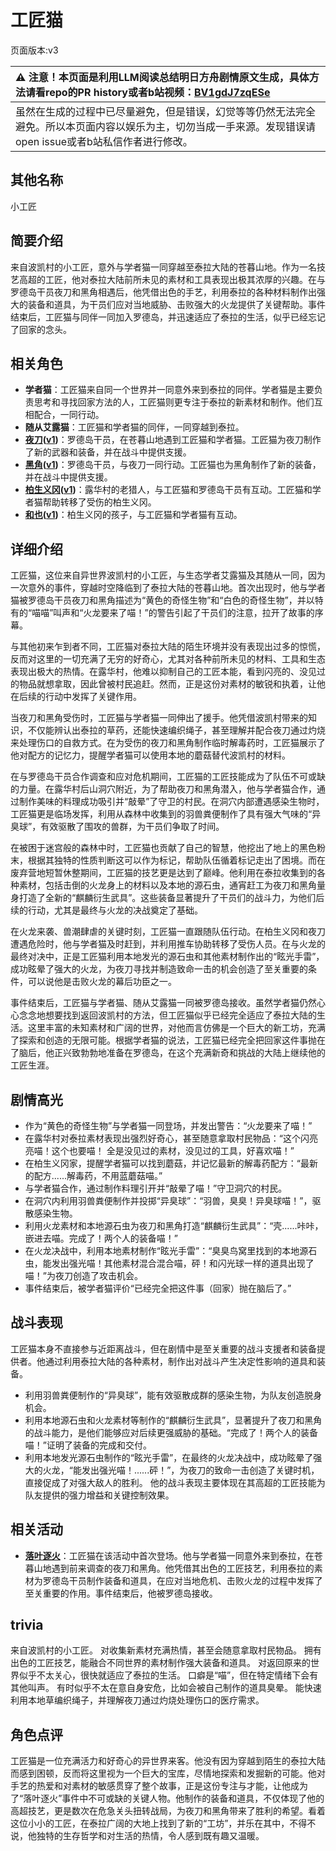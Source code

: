 # 工匠猫
页面版本:v3
 

| :warning: 注意！本页面是利用LLM阅读总结明日方舟剧情原文生成，具体方法请看repo的PR history或者b站视频：[BV1gdJ7zqESe](https://www.bilibili.com/video/BV1gdJ7zqESe/)         |
|:----------------------------|
| 虽然在生成的过程中已尽量避免，但是错误，幻觉等等仍然无法完全避免。所以本页面内容以娱乐为主，切勿当成一手来源。发现错误请open issue或者b站私信作者进行修改。|



## 其他名称
小工匠
## 简要介绍
来自波凯村的小工匠，意外与学者猫一同穿越至泰拉大陆的苍暮山地。作为一名技艺高超的工匠，他对泰拉大陆前所未见的素材和工具表现出极其浓厚的兴趣。在与罗德岛干员夜刀和黑角相遇后，他凭借出色的手艺，利用泰拉的各种材料制作出强大的装备和道具，为干员们应对当地威胁、击败强大的火龙提供了关键帮助。事件结束后，工匠猫与同伴一同加入罗德岛，并迅速适应了泰拉的生活，似乎已经忘记了回家的念头。
## 相关角色
-   **学者猫**：工匠猫来自同一个世界并一同意外来到泰拉的同伴。学者猫是主要负责思考和寻找回家方法的人，工匠猫则更专注于泰拉的新素材和制作。他们互相配合，一同行动。
-   **随从艾露猫**：工匠猫和学者猫的同伴，一同穿越到泰拉。
-   **[夜刀](char_502_nblade.md)([v1](../chars/char_502_nblade.md))**：罗德岛干员，在苍暮山地遇到工匠猫和学者猫。工匠猫为夜刀制作了新的武器和装备，并在战斗中提供支援。
-   **[黑角](char_500_noirc.md)([v1](../chars/char_500_noirc.md))**：罗德岛干员，与夜刀一同行动。工匠猫也为黑角制作了新的装备，并在战斗中提供支援。
-   **[柏生义冈](extended_char_bai_sheng_yi_gang.md)([v1](../chars/extended_char_bai_sheng_yi_gang.md))**：露华村的老猎人，与工匠猫和罗德岛干员有互动。工匠猫和学者猫帮助转移了受伤的柏生义冈。
-   **[和也](extended_char_he_ye.md)([v1](../chars/extended_char_he_ye.md))**：柏生义冈的孩子，与工匠猫和学者猫有互动。
## 详细介绍
工匠猫，这位来自异世界波凯村的小工匠，与生态学者艾露猫及其随从一同，因为一次意外的事件，穿越时空降临到了泰拉大陆的苍暮山地。首次出现时，他与学者猫被罗德岛干员夜刀和黑角描述为“黄色的奇怪生物”和“白色的奇怪生物”，并以特有的“喵喵”叫声和“火龙要来了喵！”的警告引起了干员们的注意，拉开了故事的序幕。

与其他初来乍到者不同，工匠猫对泰拉大陆的陌生环境并没有表现出过多的惊慌，反而对这里的一切充满了无穷的好奇心，尤其对各种前所未见的材料、工具和生态表现出极大的热情。在露华村，他难以抑制自己的工匠本能，看到闪亮的、没见过的物品就想拿取，因此曾被村民追赶。然而，正是这份对素材的敏锐和执着，让他在后续的行动中发挥了关键作用。

当夜刀和黑角受伤时，工匠猫与学者猫一同伸出了援手。他凭借波凯村带来的知识，不仅能辨认出泰拉的草药，还能快速编织绳子，甚至理解并配合夜刀通过灼烧来处理伤口的自救方式。在为受伤的夜刀和黑角制作临时解毒药时，工匠猫展示了他对配方的记忆力，提醒学者猫可以使用本地的蘑菇替代波凯村的材料。

在与罗德岛干员合作调查和应对危机期间，工匠猫的工匠技能成为了队伍不可或缺的力量。在露华村后山洞穴附近，为了帮助夜刀和黑角潜入，他与学者猫合作，通过制作美味的料理成功吸引并“敲晕”了守卫的村民。在洞穴内部遭遇感染生物时，工匠猫更是临场发挥，利用从森林中收集到的羽兽粪便制作了具有强大气味的“异臭球”，有效驱散了围攻的兽群，为干员们争取了时间。

在被困于迷宫般的森林中时，工匠猫也贡献了自己的智慧，他挖出了地上的黑色粉末，根据其独特的性质判断这可以作为标记，帮助队伍循着标记走出了困境。而在废弃营地短暂休整期间，工匠猫的技艺更是达到了巅峰。他利用在泰拉收集到的各种素材，包括击倒的火龙身上的材料以及本地的源石虫，通宵赶工为夜刀和黑角量身打造了全新的“麒麟衍生武具”。这些装备显著提升了干员们的战斗力，为他们后续的行动，尤其是最终与火龙的决战奠定了基础。

在火龙来袭、兽潮肆虐的关键时刻，工匠猫一直跟随队伍行动。在柏生义冈和夜刀遭遇危险时，他与学者猫及时赶到，并利用推车协助转移了受伤人员。在与火龙的最终对决中，正是工匠猫利用本地发光的源石虫和其他素材制作出的“眩光手雷”，成功眩晕了强大的火龙，为夜刀寻找并制造致命一击的机会创造了至关重要的条件，可以说他是击败火龙的幕后功臣之一。

事件结束后，工匠猫与学者猫、随从艾露猫一同被罗德岛接收。虽然学者猫仍然心心念念地想要找到返回波凯村的方法，但工匠猫似乎已经完全适应了泰拉大陆的生活。这里丰富的未知素材和广阔的世界，对他而言仿佛是一个巨大的新工坊，充满了探索和创造的无限可能。根据学者猫的说法，工匠猫已经完全把回家这件事抛在了脑后，他正兴致勃勃地准备在罗德岛，在这个充满新奇和挑战的大陆上继续他的工匠生涯。
## 剧情高光
- 作为“黄色的奇怪生物”与学者猫一同登场，并发出警告：“火龙要来了喵！”
- 在露华村对泰拉素材表现出强烈好奇心，甚至随意拿取村民物品：“这个闪亮亮喵！这个也要喵！ 全是没见过的素材，没见过的工具，好喜欢喵！”
- 在柏生义冈家，提醒学者猫可以找到蘑菇，并记忆最新的解毒药配方：“最新的配方......解毒药，不用蓝蘑菇喵。”
- 与学者猫合作，通过制作料理引开并“敲晕了喵！”守卫洞穴的村民。
- 在洞穴内利用羽兽粪便制作并投掷“异臭球”：“羽兽，臭臭！异臭球喵！”，驱散感染生物。
- 利用火龙素材和本地源石虫为夜刀和黑角打造“麒麟衍生武具”：“壳......咔咔，嵌进去喵。完成了！两个人的装备喵！”
- 在火龙决战中，利用本地素材制作“眩光手雷”：“臭臭鸟窝里找到的本地源石虫，能发出强光喵！其他素材混合混合喵，砰！和闪光球一样的道具出现了喵！”为夜刀创造了攻击机会。
- 事件结束后，被学者猫评价“已经完全把这件事（回家）抛在脑后了。”
## 战斗表现
工匠猫本身不直接参与近距离战斗，但在剧情中是至关重要的战斗支援者和装备提供者。他通过利用泰拉大陆的各种素材，制作出对战斗产生决定性影响的道具和装备。
- 利用羽兽粪便制作的“异臭球”，能有效驱散成群的感染生物，为队友创造脱身机会。
- 利用本地源石虫和火龙素材等制作的“麒麟衍生武具”，显著提升了夜刀和黑角的战斗能力，是他们能够应对后续更强威胁的基础。“完成了！两个人的装备喵！”证明了装备的完成和交付。
- 利用本地发光源石虫制作的“眩光手雷”，在最终的火龙决战中，成功眩晕了强大的火龙，“能发出强光喵！......砰！”，为夜刀的致命一击创造了关键时机，直接促成了对强大敌人的胜利。
他的战斗表现主要体现在其高超的工匠技能为队友提供的强力增益和关键控制效果。
## 相关活动
-   **[落叶逐火](../stories/act24side.md)**：工匠猫在该活动中首次登场。他与学者猫一同意外来到泰拉，在苍暮山地遇到前来调查的夜刀和黑角。他凭借其出色的工匠技艺，利用泰拉的素材为罗德岛干员制作装备和道具，在应对当地危机、击败火龙的过程中发挥了至关重要的作用。事件结束后，他被罗德岛接收。
## trivia
来自波凯村的小工匠。
对收集新素材充满热情，甚至会随意拿取村民物品。
拥有出色的工匠技艺，能融合不同世界的素材制作强大装备和道具。
对返回原来的世界似乎不太关心，很快就适应了泰拉的生活。
口癖是“喵”，但在特定情绪下会有其他叫声。
有时似乎不太在意自身安危，比如会被自己制作的道具臭晕。
能快速利用本地草编织绳子，并理解夜刀通过灼烧处理伤口的医疗需求。
## 角色点评
工匠猫是一位充满活力和好奇心的异世界来客。他没有因为穿越到陌生的泰拉大陆而感到困顿，反而将这里视为一个巨大的宝库，尽情地探索和发掘新的可能。他对手艺的热爱和对素材的敏感贯穿了整个故事，正是这份专注与才能，让他成为了“落叶逐火”事件中不可或缺的关键人物。他制作的装备和道具，不仅体现了他的高超技艺，更是数次在危急关头扭转战局，为夜刀和黑角带来了胜利的希望。看着这位小小的工匠，在泰拉广阔的大地上找到了新的“工坊”，并乐在其中，不得不说，他独特的生存哲学和对生活的热情，令人感到既有趣又温暖。
